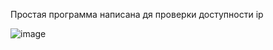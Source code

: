 Простая программа написана дя проверки доступности ip 

![image](https://github.com/AlexandrBelikOff/RayPing/assets/67277366/e6093eeb-f7a0-4db2-b974-d7ea0003ca9d)
